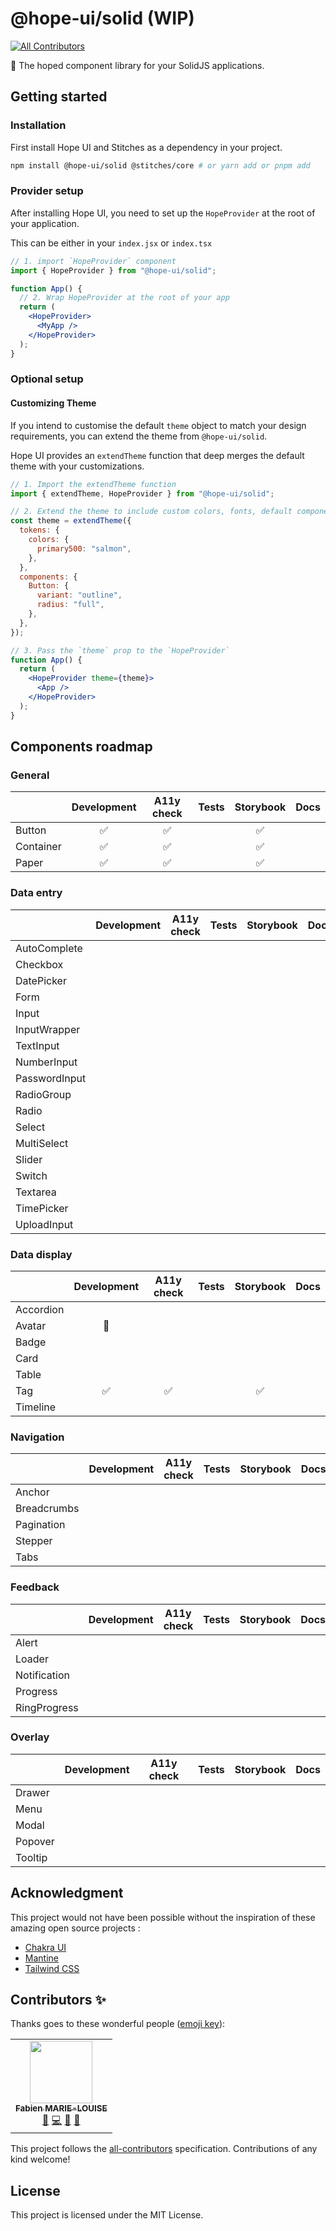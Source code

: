 # @hope-ui/solid (WIP)

<!-- ALL-CONTRIBUTORS-BADGE:START - Do not remove or modify this section -->

[![All Contributors](https://img.shields.io/badge/all_contributors-1-orange.svg?style=flat-square)](#contributors-)

<!-- ALL-CONTRIBUTORS-BADGE:END -->

🤞 The hoped component library for your SolidJS applications.

## Getting started

### Installation

First install Hope UI and Stitches as a dependency in your project.

```bash
npm install @hope-ui/solid @stitches/core # or yarn add or pnpm add
```

### Provider setup

After installing Hope UI, you need to set up the `HopeProvider` at the root of your application.

This can be either in your `index.jsx` or `index.tsx`

```jsx
// 1. import `HopeProvider` component
import { HopeProvider } from "@hope-ui/solid";

function App() {
  // 2. Wrap HopeProvider at the root of your app
  return (
    <HopeProvider>
      <MyApp />
    </HopeProvider>
  );
}
```

### Optional setup

#### Customizing Theme

If you intend to customise the default `theme` object to match your design requirements, you can extend the theme from `@hope-ui/solid`.

Hope UI provides an `extendTheme` function that deep merges the default theme with your customizations.

```jsx
// 1. Import the extendTheme function
import { extendTheme, HopeProvider } from "@hope-ui/solid";

// 2. Extend the theme to include custom colors, fonts, default component props etc
const theme = extendTheme({
  tokens: {
    colors: {
      primary500: "salmon",
    },
  },
  components: {
    Button: {
      variant: "outline",
      radius: "full",
    },
  },
});

// 3. Pass the `theme` prop to the `HopeProvider`
function App() {
  return (
    <HopeProvider theme={theme}>
      <App />
    </HopeProvider>
  );
}
```

## Components roadmap

### General

|           | Development | A11y check | Tests | Storybook | Docs |
| --------- | :---------: | :--------: | :---: | :-------: | :--: |
| Button    |     ✅      |     ✅     |       |    ✅     |      |
| Container |     ✅      |     ✅     |       |    ✅     |      |
| Paper     |     ✅      |     ✅     |       |    ✅     |      |

### Data entry

|               | Development | A11y check | Tests | Storybook | Docs |
| ------------- | :---------: | :--------: | :---: | :-------: | :--: |
| AutoComplete  |             |            |       |           |      |
| Checkbox      |             |            |       |           |      |
| DatePicker    |             |            |       |           |      |
| Form          |             |            |       |           |      |
| Input         |             |            |       |           |      |
| InputWrapper  |             |            |       |           |      |
| TextInput     |             |            |       |           |      |
| NumberInput   |             |            |       |           |      |
| PasswordInput |             |            |       |           |      |
| RadioGroup    |             |            |       |           |      |
| Radio         |             |            |       |           |      |
| Select        |             |            |       |           |      |
| MultiSelect   |             |            |       |           |      |
| Slider        |             |            |       |           |      |
| Switch        |             |            |       |           |      |
| Textarea      |             |            |       |           |      |
| TimePicker    |             |            |       |           |      |
| UploadInput   |             |            |       |           |      |

### Data display

|           | Development | A11y check | Tests | Storybook | Docs |
| --------- | :---------: | :--------: | :---: | :-------: | :--: |
| Accordion |             |            |       |           |      |
| Avatar    |     🚧      |            |       |           |      |
| Badge     |             |            |       |           |      |
| Card      |             |            |       |           |      |
| Table     |             |            |       |           |      |
| Tag       |     ✅      |     ✅     |       |    ✅     |      |
| Timeline  |             |            |       |           |      |

### Navigation

|             | Development | A11y check | Tests | Storybook | Docs |
| ----------- | :---------: | :--------: | :---: | :-------: | :--: |
| Anchor      |             |            |       |           |      |
| Breadcrumbs |             |            |       |           |      |
| Pagination  |             |            |       |           |      |
| Stepper     |             |            |       |           |      |
| Tabs        |             |            |       |           |      |

### Feedback

|              | Development | A11y check | Tests | Storybook | Docs |
| ------------ | :---------: | :--------: | :---: | :-------: | :--: |
| Alert        |             |            |       |           |      |
| Loader       |             |            |       |           |      |
| Notification |             |            |       |           |      |
| Progress     |             |            |       |           |      |
| RingProgress |             |            |       |           |      |

### Overlay

|         | Development | A11y check | Tests | Storybook | Docs |
| ------- | :---------: | :--------: | :---: | :-------: | :--: |
| Drawer  |             |            |       |           |      |
| Menu    |             |            |       |           |      |
| Modal   |             |            |       |           |      |
| Popover |             |            |       |           |      |
| Tooltip |             |            |       |           |      |

## Acknowledgment

This project would not have been possible without the inspiration of these amazing open source projects :

- [Chakra UI](https://chakra-ui.com/)
- [Mantine](https://mantine.dev/)
- [Tailwind CSS](https://tailwindcss.com/)

## Contributors ✨

Thanks goes to these wonderful people ([emoji key](https://allcontributors.org/docs/en/emoji-key)):

<!-- ALL-CONTRIBUTORS-LIST:START - Do not remove or modify this section -->
<!-- prettier-ignore-start -->
<!-- markdownlint-disable -->
<table>
  <tr>
    <td align="center"><a href="https://github.com/fabien-ml"><img src="https://avatars.githubusercontent.com/u/2832351?v=4?s=100" width="100px;" alt=""/><br /><sub><b>Fabien MARIE-LOUISE</b></sub></a><br /><a href="#design-fabien-ml" title="Design">🎨</a> <a href="https://github.com/fabien-ml/hope-ui/commits?author=fabien-ml" title="Code">💻</a> <a href="https://github.com/fabien-ml/hope-ui/commits?author=fabien-ml" title="Documentation">📖</a> <a href="#maintenance-fabien-ml" title="Maintenance">🚧</a></td>
  </tr>
</table>

<!-- markdownlint-restore -->
<!-- prettier-ignore-end -->

<!-- ALL-CONTRIBUTORS-LIST:END -->

This project follows the [all-contributors](https://github.com/all-contributors/all-contributors) specification. Contributions of any kind welcome!

## License

This project is licensed under the MIT License.
